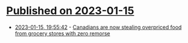 # [Published on 2023-01-15](index.md)

* [2023-01-15, 19:55:42](https://news.ycombinator.com/item?id=34392642) - [Canadians are now stealing overpriced food from grocery stores with zero remorse](https://www.blogto.com/eat_drink/2023/01/canadians-stealing-food-grocery-stores/)
